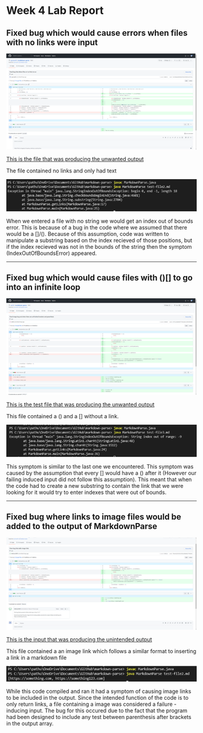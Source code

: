 # Week 4 Lab Report



## Fixed bug which would cause errors when files with no links were input
![Image](bug1.png)

[This is the file that was producing the unwanted output](https://github.com/aparaselli/markdown-parse/blob/main/test-file2.md)

The file contained no links and only had text

![Image](symptom1.png)

When we entered a file with no string we would get an index out of bounds error. This is because of a bug in the code where we assumed that there would be a []/(). Because of this assumption, code was written to manipulate a substring based on the index recieved of those positions, but if the index recieved was not in the bounds of the string then the symptom (IndexOutOfBoundsError) appeared.

---



## Fixed bug which would cause files with ()[] to go into an infinite loop
![Image](bug2.png)

[This is the test file that was producing the unwanted output](https://github.com/sm52/markdown-parse/blob/main/test-file3.md)

This file contained a () and a [] without a link.

![Image](symptom2.png)

This symptom is similar to the last one we encountered. This symptom was caused by the assumption that every [] would have a () after it (However our failing induced input did not follow this assumption). This meant that when the code had to create a new substring to contain the link that we were looking for it would try to enter indexes that were out of bounds.

---

## Fixed bug where links to image files would be added to the output of MarkdownParse
![Image](bug3.png)

[This is the input that was producing the unintended output](https://github.com/Abhinav24831/markdown-parse/blob/main/test-file2.md)

This file contained a an image link which follows a similar format to inserting a link in a markdown file

![Image](symptom3.png)

While this code compiled and ran it had a symptom of causing image links to be included in the output. Since the intended function of the code is to only return links, a file containing a image was considered a failure - inducing input. The bug for this occured due to the fact that the program had been designed to include any test between parenthesis after brackets in the output array.
